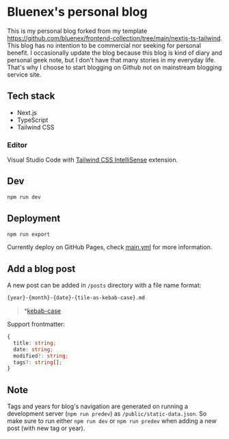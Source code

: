 # Bluenex's personal blog

This is my personal blog forked from my template https://github.com/bluenex/frontend-collection/tree/main/nextjs-ts-tailwind. This blog has no intention to be commercial nor seeking for personal benefit. I occasionally update the blog because this blog is kind of diary and personal geek note, but I don't have that many stories in my everyday life.
That's why I choose to start blogging on Github not on mainstream blogging service site.

## Tech stack

- Next.js
- TypeScript
- Tailwind CSS

### Editor

Visual Studio Code with [Tailwind CSS IntelliSense](https://marketplace.visualstudio.com/items?itemName=bradlc.vscode-tailwindcss) extension.

## Dev

```sh
npm run dev
```

## Deployment

```sh
npm run export
```

Currently deploy on GitHub Pages, check [main.yml](.github/workflows/main.yml) for more information.

## Add a blog post

A new post can be added in `/posts` directory with a file name format:

```txt
{year}-{month}-{date}-{tile-as-kebab-case}.md
```

 > *[kebab-case](https://en.wiktionary.org/wiki/kebab_case)

Support frontmatter:

```ts
{
  title: string;
  date: string;
  modified?: string;
  tags?: string[];
}
```

## Note

Tags and years for blog's navigation are generated on running a development server (`npm run predev`) as `/public/static-data.json`. So make sure to run either `npm run dev` or `npm run predev` when adding a new post (with new tag or year).

